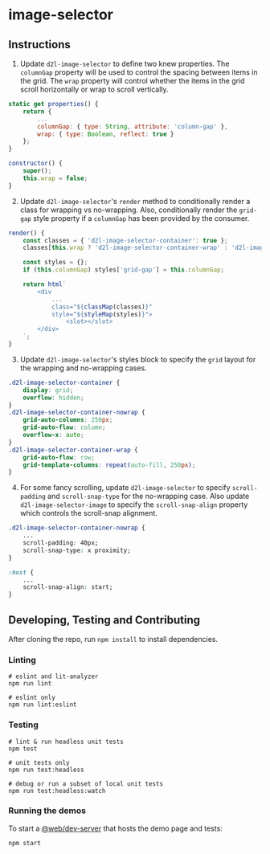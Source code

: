 # image-selector

## Instructions

1. Update `d2l-image-selector` to define two knew properties. The `columnGap` property will be used to control the spacing between items in the grid. The `wrap` property will control whether the items in the grid scroll horizontally or wrap to scroll vertically.
```javascript
static get properties() {
	return {
		...
		columnGap: { type: String, attribute: 'column-gap' },
		wrap: { type: Boolean, reflect: true }
	};
}
```
```javascript
constructor() {
	super();
	this.wrap = false;
}
```
2. Update `d2l-image-selector`'s `render` method to conditionally render a class for wrapping vs no-wrapping. Also, conditionally render the `grid-gap` style property if a `columnGap` has been provided by the consumer.
```javascript
render() {
	const classes = { 'd2l-image-selector-container': true };
	classes[this.wrap ? 'd2l-image-selector-container-wrap' : 'd2l-image-selector-container-nowrap'] = true;

	const styles = {};
	if (this.columnGap) styles['grid-gap'] = this.columnGap;

	return html`
		<div
			...
			class="${classMap(classes)}"
			style="${styleMap(styles)}">
				<slot></slot>
		</div>
	`;
}
```
3. Update `d2l-image-selector`'s styles block to specify the `grid` layout for the wrapping and no-wrapping cases.
```css
.d2l-image-selector-container {
	display: grid;
	overflow: hidden;
}
.d2l-image-selector-container-nowrap {
	grid-auto-columns: 250px;
	grid-auto-flow: column;
	overflow-x: auto;
}
.d2l-image-selector-container-wrap {
	grid-auto-flow: row;
	grid-template-columns: repeat(auto-fill, 250px);
}
```
4. For some fancy scrolling, update `d2l-image-selector` to specify `scroll-padding` and `scroll-snap-type` for the no-wrapping case. Also update `d2l-image-selector-image` to specify the `scroll-snap-align` property which controls the scroll-snap alignment.
```css
.d2l-image-selector-container-nowrap {
	...
	scroll-padding: 40px;
	scroll-snap-type: x proximity;
}
```
```css
:host {
	...
	scroll-snap-align: start;
}
```

## Developing, Testing and Contributing

After cloning the repo, run `npm install` to install dependencies.

### Linting

```shell
# eslint and lit-analyzer
npm run lint

# eslint only
npm run lint:eslint
```

### Testing

```shell
# lint & run headless unit tests
npm test

# unit tests only
npm run test:headless

# debug or run a subset of local unit tests
npm run test:headless:watch
```

### Running the demos

To start a [@web/dev-server](https://modern-web.dev/docs/dev-server/overview/) that hosts the demo page and tests:

```shell
npm start
```
